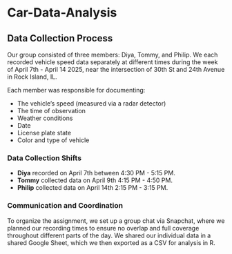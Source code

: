 # Car-Data-Analysis

## Data Collection Process

Our group consisted of three members: Diya, Tommy, and Philip. We each recorded vehicle speed data separately at different times during the week of April 7th - April 14 2025, near the intersection of 30th St and 24th Avenue in Rock Island, IL.

Each member was responsible for documenting:
- The vehicle’s speed (measured via a radar detector)
- The time of observation
- Weather conditions
- Date
- License plate state
- Color and type of vehicle

### Data Collection Shifts
- **Diya** recorded on April 7th between 4:30 PM - 5:15 PM.
- **Tommy** collected data on April 9th 4:15 PM - 4:50 PM.
- **Philip** collected data on April 14th 2:15 PM - 3:15 PM.

### Communication and Coordination

To organize the assignment, we set up a group chat via Snapchat, where we planned our recording times to ensure no overlap and full coverage throughout different parts of the day. We shared our individual data in a shared Google Sheet, which we then exported as a CSV for analysis in R.
